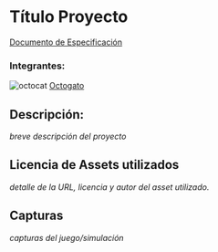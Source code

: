 # Título Proyecto

[Documento de Especificación](docs/especificacion.md)

### Integrantes:

![octocat](https://github.com/octocat.png?size=70) [Octogato](https://github.com/octocat)

## Descripción:
*breve descripción del proyecto*

## Licencia de Assets utilizados
*detalle de la URL, licencia y autor del asset utilizado.*

## Capturas
*capturas del juego/simulación*